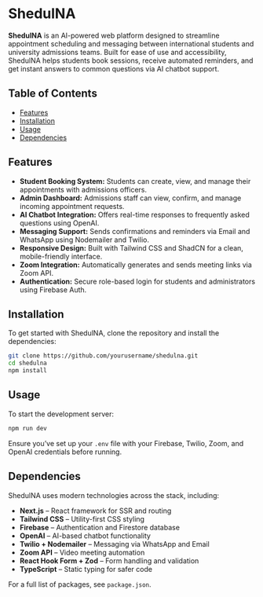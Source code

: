 # ShedulNA

**ShedulNA** is an AI-powered web platform designed to streamline appointment scheduling and messaging between international students and university admissions teams. Built for ease of use and accessibility, ShedulNA helps students book sessions, receive automated reminders, and get instant answers to common questions via AI chatbot support.

## Table of Contents

* [Features](#features)
* [Installation](#installation)
* [Usage](#usage)
* [Dependencies](#dependencies)

## Features

* **Student Booking System:** Students can create, view, and manage their appointments with admissions officers.
* **Admin Dashboard:** Admissions staff can view, confirm, and manage incoming appointment requests.
* **AI Chatbot Integration:** Offers real-time responses to frequently asked questions using OpenAI.
* **Messaging Support:** Sends confirmations and reminders via Email and WhatsApp using Nodemailer and Twilio.
* **Responsive Design:** Built with Tailwind CSS and ShadCN for a clean, mobile-friendly interface.
* **Zoom Integration:** Automatically generates and sends meeting links via Zoom API.
* **Authentication:** Secure role-based login for students and administrators using Firebase Auth.

## Installation

To get started with ShedulNA, clone the repository and install the dependencies:

```bash
git clone https://github.com/yourusername/shedulna.git
cd shedulna
npm install
```

## Usage

To start the development server:

```bash
npm run dev
```

Ensure you’ve set up your `.env` file with your Firebase, Twilio, Zoom, and OpenAI credentials before running.

## Dependencies

ShedulNA uses modern technologies across the stack, including:

* **Next.js** – React framework for SSR and routing
* **Tailwind CSS** – Utility-first CSS styling
* **Firebase** – Authentication and Firestore database
* **OpenAI** – AI-based chatbot functionality
* **Twilio + Nodemailer** – Messaging via WhatsApp and Email
* **Zoom API** – Video meeting automation
* **React Hook Form + Zod** – Form handling and validation
* **TypeScript** – Static typing for safer code

For a full list of packages, see `package.json`.